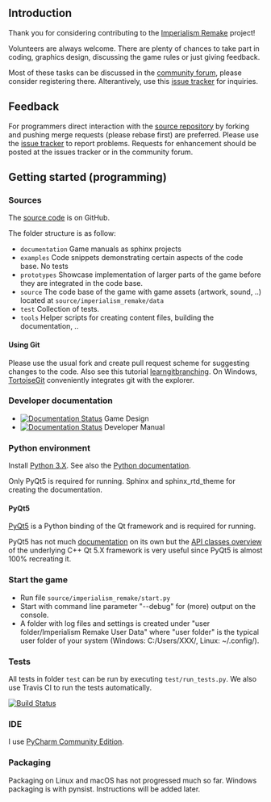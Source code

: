 ## Introduction

Thank you for considering contributing to the [Imperialism Remake](http://remake.twelvepm.de/) project!

Volunteers are always welcome. There are plenty of chances to take part in coding,
graphics design, discussing the game rules or just giving feedback.

Most of these tasks can be discussed in the [community forum](http://remake.twelvepm.de/forum/),
please consider registering there. Alterantively, use this [issue tracker](https://github.com/Trilarion/imperialism-remake/issues)
for inquiries.

## Feedback

For programmers direct interaction with the [source repository](https://github.com/Trilarion/imperialism-remake)
by forking and pushing merge requests (please rebase first) are preferred. Please use the
[issue tracker](https://github.com/Trilarion/imperialism-remake/issues) to report problems.
Requests for enhancement should be posted at the issues tracker or in the community forum.

## Getting started (programming)

### Sources

The [source code](https://github.com/Trilarion/imperialism-Remake) is on GitHub.

The folder structure is as follow:

- `documentation` Game manuals as sphinx projects
- `examples` Code snippets demonstrating certain aspects of the code base. No tests
- `prototypes` Showcase implementation of larger parts of the game before they are integrated in the code base.
- `source` The code base of the game with game assets (artwork, sound, ..) located at `source/imperialism_remake/data`
- `test` Collection of tests.
- `tools` Helper scripts for creating content files, building the documentation, ..


#### Using Git

Please use the usual fork and create pull request scheme for suggesting changes to the code. Also see this tutorial
[learngitbranching](http://learngitbranching.js.org/). On Windows, [TortoiseGit](https://code.google.com/p/tortoisegit/)
conveniently integrates git with the explorer.

### Developer documentation

- [![Documentation Status](https://readthedocs.org/projects/imperialism-remake-definition/badge/?version=latest)](http://imperialism-remake-definition.readthedocs.io/en/latest/?badge=latest) Game Design
- [![Documentation Status](https://readthedocs.org/projects/imperialism-remake-developer/badge/?version=latest)](http://imperialism-remake-developer.readthedocs.io/en/latest/?badge=latest) Developer Manual

### Python environment

Install [Python 3.X](https://www.python.org/downloads/). See also the [Python documentation](https://docs.python.org/3/).

Only PyQt5 is required for running. Sphinx and sphinx_rtd_theme for creating the documentation.

#### PyQt5

[PyQt5](https://pypi.org/project/PyQt5/) is a Python binding of the Qt framework and is required for running.

PyQt5 has not much [documentation](http://pyqt.sourceforge.net/Docs/PyQt5/) on its own but the [API classes overview](http://doc.qt.io/qt-5/classes.html)
of the underlying C++ Qt 5.X framework is very useful since PyQt5 is almost 100% recreating it. 

### Start the game

- Run file `source/imperialism_remake/start.py`
- Start with command line parameter "--debug" for (more) output on the console.
- A folder with log files and settings is created under "user folder/Imperialism Remake User Data" where "user folder" is the typical user folder of your system (Windows: C:/Users/XXX/, Linux: ~/.config/).

### Tests

All tests in folder `test` can be run by executing `test/run_tests.py`. We also use Travis CI to run the tests
automatically.

[![Build Status](https://travis-ci.org/Trilarion/imperialism-remake.svg?branch=master)](https://travis-ci.org/Trilarion/imperialism-remake)

### IDE

I use [PyCharm Community Edition](http://www.jetbrains.com/pycharm/download/).

### Packaging

Packaging on Linux and macOS has not progressed much so far. Windows packaging is with pynsist. Instructions will be added later.
